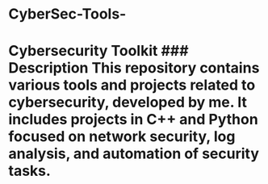 # CyberSec-Tools-
# Cybersecurity Toolkit  ### Description This repository contains various tools and projects related to cybersecurity, developed by me. It includes projects in C++ and Python focused on network security, log analysis, and automation of security tasks.
